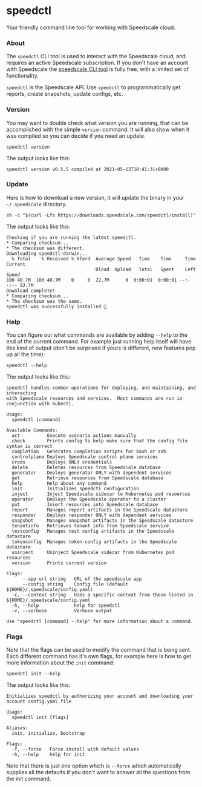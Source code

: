 
# speedctl

Your friendly command line tool for working with Speedscale cloud.

### About

The `speedctl` CLI tool is used to interact with the Speedscale cloud, and requires an active Speedscale subscription. If you don't have an account with Speedscale the [speedscale CLI tool](speedscale/) is fully free, with a limited set of functionality.

`speedctl` is the Speedscale API. Use `speedctl` to programmatically get reports, create snapshots, update configs, etc.

### Version

You may want to double check what version you are running, that can be accomplished with the simple `version` command. It will also show when it was compiled so you can decide if you need an update.

```
speedctl version
```

The output looks like this:

```
speedctl version v0.5.5 compiled at 2021-05-13T18:41:31+0000
```

### Update

Here is how to download a new version, it will update the binary in your `~/.speedscale` directory.

```
sh -c "$(curl -Lfs https://downloads.speedscale.com/speedctl/install)"
```

The output looks like this:

```
Checking if you are running the latest speedctl.
* Comparing checksum...
* The checksum was different.
Downloading speedctl-darwin...
  % Total    % Received % Xferd  Average Speed   Time    Time     Time  Current
                                 Dload  Upload   Total   Spent    Left  Speed
100 40.7M  100 40.7M    0     0  22.7M      0  0:00:01  0:00:01 --:--:-- 22.7M
Download complete!
* Comparing checksum...
* The checksum was the same.
speedctl was successfully installed 🎉
```

### Help

You can figure out what commands are available by adding `--help` to the end of the current command. For example just running help itself will have this kind of output (don't be surprised if yours is different, new features pop up all the time):

```
speedctl --help
```

The output looks like this:

```
speedctl handles common operations for deploying, and maintaining, and interacting
with Speedscale resources and services.  Most commands are run in conjunction with kubectl.

Usage:
  speedctl [command]

Available Commands:
  act          Execute scenario actions manually
  check        Prints config to help make sure that the config file syntax is correct
  completion   Generates completion scripts for bash or zsh
  controlplane Deploys Speedscale control plane services
  creds        Deploys ONLY credentials
  delete       Deletes resources from Speedscale database
  generator    Deploys generator ONLY with dependent services
  get          Retrieve resources from Speedscale database
  help         Help about any command
  init         Initializes speedctl configuration
  inject       Inject Speedscale sidecar to Kubernetes pod resources
  operator     Deploys the Speedscale operator to a cluster
  put          Insert resources into Speedscale database
  report       Manages report artifacts in the Speedscale datastore
  responder    Deploys responder ONLY with dependent services
  snapshot     Manages snapshot artifacts in the Speedscale datastore
  tenantinfo   Retrieves tenant info from Speedscale service
  testconfig   Manages test config artifacts in the Speedscale datastore
  tokenconfig  Manages token config artifacts in the Speedscale datastore
  uninject     Uninject Speedscale sidecar from Kubernetes pod resources
  version      Prints current version

Flags:
      --app-url string   URL of the speedscale app
      --config string    Config file (default ${HOME}/.speedscale/config.yaml)
  -c, --context string   Uses a specific context from those listed in ${HOME}/.speedscale/config.yaml
  -h, --help             help for speedctl
  -v, --verbose          Verbose output

Use "speedctl [command] --help" for more information about a command.
```

### Flags

Note that the flags can be used to modify the command that is being sent. Each different command has it's own flags, for example here is how to get more information about the `init` command:

```
speedctl init --help
```

The output looks like this:

```
Initializes speedctl by authorizing your account and downloading your account config.yaml file

Usage:
  speedctl init [flags]

Aliases:
  init, initialize, bootstrap

Flags:
  -f, --force   Force install with default values
  -h, --help    help for init
```

Note that there is just one option which is `--force` which automatically supplies all the defaults if you don't want to answer all the questions from the init command.
